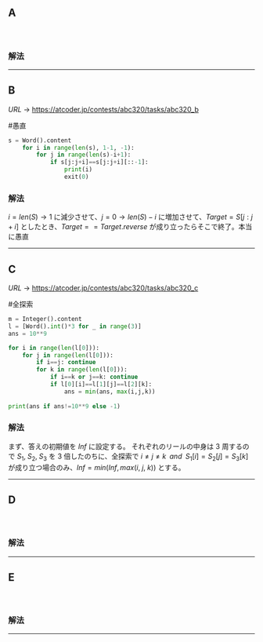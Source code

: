 ## A
#

```python

```

### 解法



---

## B

$URL\:\to$ https://atcoder.jp/contests/abc320/tasks/abc320_b

#愚直

```python
s = Word().content
    for i in range(len(s), 1-1, -1):
        for j in range(len(s)-i+1):
            if s[j:j+i]==s[j:j+i][::-1]:
                print(i)
                exit(0)
```

### 解法

$i=len(S) \to 1$ に減少させて、$j = 0 \to len(S)-i$ に増加させて、$Target=S[j:j+i]$ としたとき、$Target==Target.reverse$ が成り立ったらそこで終了。本当に愚直

---

## C

$URL\:\to$ https://atcoder.jp/contests/abc320/tasks/abc320_c

#全探索

```python
m = Integer().content
l = [Word().int()*3 for _ in range(3)]
ans = 10**9

for i in range(len(l[0])):
	for j in range(len(l[0])):
		if i==j: continue
		for k in range(len(l[0])):
			if i==k or j==k: continue
			if l[0][i]==l[1][j]==l[2][k]:
				ans = min(ans, max(i,j,k)) 
		
print(ans if ans!=10**9 else -1)
```

### 解法

まず、答えの初期値を $Inf$ に設定する。
それぞれのリールの中身は $3$ 周するので $S_{1},\;S_{2},\;S_{3}$ を $3$ 倍したのちに、全探索で $i\ne j\ne k\;\; and\;\; S_{1}[i]=S_{2}[j]=S_{3}[k]$ が成り立つ場合のみ、$Inf = min(Inf, max(i,\;j,\;k))$ とする。

---

## D
#

```py

```

### 解法



---

## E
#

```py

```

### 解法



---